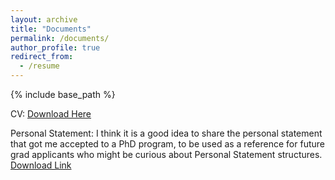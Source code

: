```yaml
---
layout: archive
title: "Documents"
permalink: /documents/
author_profile: true
redirect_from:
  - /resume
---
```


{% include base_path %}

CV: [Download Here](https://connorjohnson1.github.io/files/CV.pdf)

Personal Statement: I think it is a good idea to share the personal statement that got me accepted to a PhD program, to be used as a reference for future grad applicants who might be curious about Personal Statement structures. [Download Link](https://connorjohnson1.github.io/files/personal_brandeis.pdf)
